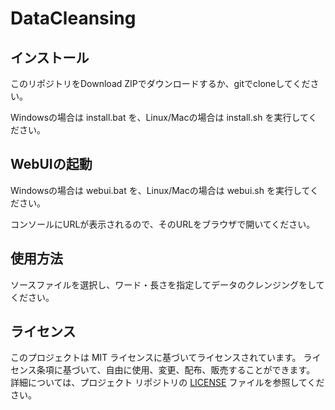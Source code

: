 # DataCleansing

## インストール

このリポジトリをDownload ZIPでダウンロードするか、gitでcloneしてください。

Windowsの場合は install.bat を、Linux/Macの場合は install.sh を実行してください。

## WebUIの起動

Windowsの場合は webui.bat を、Linux/Macの場合は webui.sh を実行してください。

コンソールにURLが表示されるので、そのURLをブラウザで開いてください。

## 使用方法

ソースファイルを選択し、ワード・長さを指定してデータのクレンジングをしてください。

## ライセンス

このプロジェクトは MIT ライセンスに基づいてライセンスされています。 ライセンス条項に基づいて、自由に使用、変更、配布、販売することができます。 詳細については、プロジェクト リポジトリの [LICENSE](LICENSE) ファイルを参照してください。
